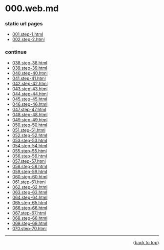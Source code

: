 <a name="topage"></a>

# 000.web.md

### static url pages

* [001.step-1.html](https://koskasmail.github.io/fccdev/md/01_responsive-web-design/001_learn-html-by-building-a-cat-photo-app/output/001.step-1.html)
* [002.step-2.html](https://koskasmail.github.io/fccdev/md/01_responsive-web-design/001_learn-html-by-building-a-cat-photo-app/output/002.step-2.html)


### continue
* [038.step-38.html](https://koskasmail.github.io/fccdev/md/01_responsive-web-design/learn-html-by-building-a-cat-photo-app/output/038.step-38.html)
* [039.step-39.html](https://koskasmail.github.io/fccdev/md/01_responsive-web-design/learn-html-by-building-a-cat-photo-app/output/039.step-39.html)
* [040.step-40.html](https://koskasmail.github.io/fccdev/md/01_responsive-web-design/learn-html-by-building-a-cat-photo-app/output/040.step-40.html)
* [041.step-41.html](https://koskasmail.github.io/fccdev/md/01_responsive-web-design/learn-html-by-building-a-cat-photo-app/output/041.step-41.html)
* [042.step-42.html](https://koskasmail.github.io/fccdev/md/01_responsive-web-design/learn-html-by-building-a-cat-photo-app/output/042.step-42.html)
* [043.step-43.html](https://koskasmail.github.io/fccdev/md/01_responsive-web-design/learn-html-by-building-a-cat-photo-app/output/043.step-43.html)
* [044.step-44.html](https://koskasmail.github.io/fccdev/md/01_responsive-web-design/learn-html-by-building-a-cat-photo-app/output/044.step-44.html)
* [045.step-45.html](https://koskasmail.github.io/fccdev/md/01_responsive-web-design/learn-html-by-building-a-cat-photo-app/output/045.step-45.html)
* [046.step-46.html](https://koskasmail.github.io/fccdev/md/01_responsive-web-design/learn-html-by-building-a-cat-photo-app/output/046.step-46.html)
* [047.step-47.html](https://koskasmail.github.io/fccdev/md/01_responsive-web-design/learn-html-by-building-a-cat-photo-app/output/046.step-47.html)
* [048.step-48.html](https://koskasmail.github.io/fccdev/md/01_responsive-web-design/learn-html-by-building-a-cat-photo-app/output/046.step-48.html)
* [049.step-49.html](https://koskasmail.github.io/fccdev/md/01_responsive-web-design/learn-html-by-building-a-cat-photo-app/output/046.step-49.html)
* [050.step-50.html](https://koskasmail.github.io/fccdev/md/01_responsive-web-design/learn-html-by-building-a-cat-photo-app/output/050.step-50.html)
* [051.step-51.html](https://koskasmail.github.io/fccdev/md/01_responsive-web-design/learn-html-by-building-a-cat-photo-app/output/051.step-51.html)
* [052.step-52.html](https://koskasmail.github.io/fccdev/md/01_responsive-web-design/learn-html-by-building-a-cat-photo-app/output/052.step-52.html)
* [053.step-53.html](https://koskasmail.github.io/fccdev/md/01_responsive-web-design/learn-html-by-building-a-cat-photo-app/output/053.step-53.html)
* [054.step-54.html](https://koskasmail.github.io/fccdev/md/01_responsive-web-design/learn-html-by-building-a-cat-photo-app/output/054.step-54.html)
* [055.step-55.html](https://koskasmail.github.io/fccdev/md/01_responsive-web-design/learn-html-by-building-a-cat-photo-app/output/055.step-55.html)
* [056.step-56.html](https://koskasmail.github.io/fccdev/md/01_responsive-web-design/learn-html-by-building-a-cat-photo-app/output/056.step-56.html)
* [057.step-57.html](https://koskasmail.github.io/fccdev/md/01_responsive-web-design/learn-html-by-building-a-cat-photo-app/output/056.step-57.html)
* [058.step-58.html](https://koskasmail.github.io/fccdev/md/01_responsive-web-design/learn-html-by-building-a-cat-photo-app/output/056.step-58.html)
* [059.step-59.html](https://koskasmail.github.io/fccdev/md/01_responsive-web-design/learn-html-by-building-a-cat-photo-app/output/056.step-59.html)
* [060.step-60.html](https://koskasmail.github.io/fccdev/md/01_responsive-web-design/learn-html-by-building-a-cat-photo-app/output/060.step-60.html)
* [061.step-61.html](https://koskasmail.github.io/fccdev/md/01_responsive-web-design/learn-html-by-building-a-cat-photo-app/output/061.step-61.html)
* [062.step-62.html](https://koskasmail.github.io/fccdev/md/01_responsive-web-design/learn-html-by-building-a-cat-photo-app/output/062.step-62.html)
* [063.step-63.html](https://koskasmail.github.io/fccdev/md/01_responsive-web-design/learn-html-by-building-a-cat-photo-app/output/063.step-63.html)
* [064.step-64.html](https://koskasmail.github.io/fccdev/md/01_responsive-web-design/learn-html-by-building-a-cat-photo-app/output/064.step-64.html)
* [065.step-65.html](https://koskasmail.github.io/fccdev/md/01_responsive-web-design/learn-html-by-building-a-cat-photo-app/output/065.step-65.html)
* [066.step-66.html](https://koskasmail.github.io/fccdev/md/01_responsive-web-design/learn-html-by-building-a-cat-photo-app/output/066.step-66.html)
* [067.step-67.html](https://koskasmail.github.io/fccdev/md/01_responsive-web-design/learn-html-by-building-a-cat-photo-app/output/067.step-67.html)
* [068.step-68.html](https://koskasmail.github.io/fccdev/md/01_responsive-web-design/learn-html-by-building-a-cat-photo-app/output/068.step-68.html)
* [069.step-69.html](https://koskasmail.github.io/fccdev/md/01_responsive-web-design/learn-html-by-building-a-cat-photo-app/output/069.step-69.html)
* [070.step-70.html](https://koskasmail.github.io/fccdev/md/01_responsive-web-design/learn-html-by-building-a-cat-photo-app/output/070.step-70.html)

-----


<p align="right">(<a href="#topage">back to top</a>)</p>
<br/>
<br/>

